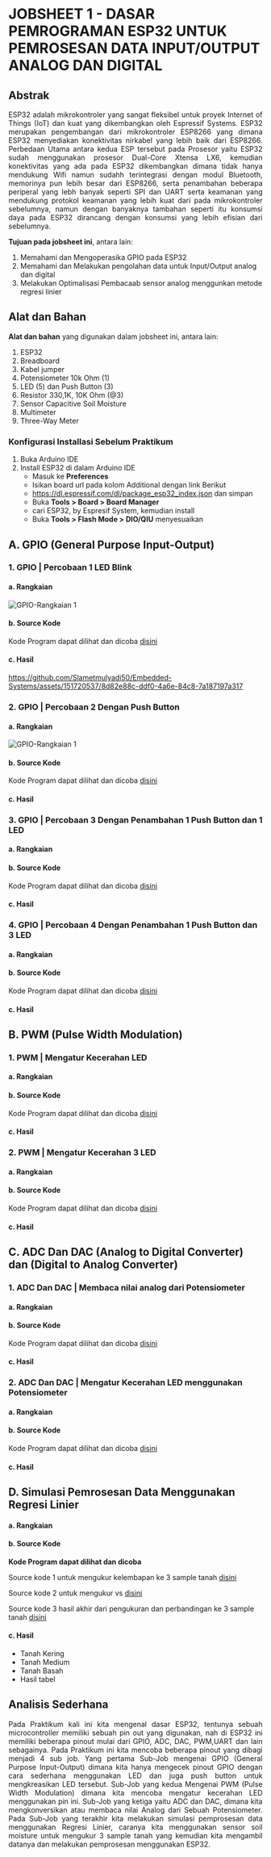 # JOBSHEET 1 - DASAR PEMROGRAMAN ESP32 UNTUK PEMROSESAN DATA INPUT/OUTPUT ANALOG DAN DIGITAL

## Abstrak
<p align="justify">ESP32 adalah mikrokontroler yang sangat fleksibel untuk proyek Internet of Things (IoT) dan kuat yang dikembangkan oleh Espressif Systems. ESP32 merupakan pengembangan dari mikrokontroler ESP8266 yang dimana ESP32 menyediakan konektivitas nirkabel yang lebih baik dari ESP8266. Perbedaan Utama antara kedua ESP tersebut pada Prosesor yaitu ESP32 sudah menggunakan prosesor Dual-Core Xtensa LX6, kemudian konektivitas yang ada pada ESP32 dikembangkan dimana tidak hanya mendukung Wifi namun sudahh terintegrasi dengan modul Bluetooth, memorinya pun lebih besar dari ESP8266, serta penambahan beberapa periperal yang lebh banyak seperti SPI dan UART serta keamanan yang mendukung protokol keamanan yang lebih kuat dari pada mikrokontroler sebelumnya, namun dengan banyaknya tambahan seperti itu konsumsi daya pada ESP32 dirancang dengan konsumsi yang lebih efisian dari sebelumnya.</p>


**Tujuan pada jobsheet ini**, antara lain:
1. Memahami dan Mengoperasika GPIO pada ESP32
2. Memahami dan Melakukan pengolahan data untuk Input/Output analog dan digital
3. Melakukan Optimalisasi Pembacaab sensor analog menggunkan metode regresi linier
   

## Alat dan Bahan
**Alat dan bahan** yang digunakan dalam jobsheet ini, antara lain:
1) ESP32
2) Breadboard
3) Kabel jumper
4) Potensiometer 10k Ohm (1)
5) LED (5) dan Push Button (3)
6) Resistor 330,1K, 10K Ohm (@3)
7) Sensor Capacitive Soil Moisture
8) Multimeter
9) Three-Way Meter

### Konfigurasi Installasi Sebelum Praktikum
1. Buka Arduino IDE
2. Install ESP32 di dalam Arduino IDE
   - Masuk ke **Preferences**
   - Isikan board url pada kolom Additional dengan link Berikut
   - https://dl.espressif.com/dl/package_esp32_index.json dan simpan
   - Buka **Tools > Board > Board Manager**
   - cari ESP32, by Espresif System, kemudian install
   - Buka **Tools > Flash Mode > DIO/QIU** menyesuaikan

## A. GPIO (General Purpose Input-Output)

### 1. GPIO | Percobaan 1 LED Blink

#### a. Rangkaian 
![GPIO-Rangkaian 1](https://github.com/Slametmulyadi50/Embedded-Systems/assets/151720537/1fd416d0-de54-4b98-a34d-40dedd18d776)

#### b. Source Kode 

Kode Program dapat dilihat dan dicoba <a href="https://github.com/Slametmulyadi50/Embedded-Systems/blob/949f05fa067465d8b75d7fa57da31ae802427fe0/Jobsheet%201/A.%20GPIO/GPIO_LED_Blink.ino">disini</a>

#### c. Hasil
https://github.com/Slametmulyadi50/Embedded-Systems/assets/151720537/8d82e88c-ddf0-4a6e-84c8-7a187197a317


### 2. GPIO | Percobaan 2 Dengan Push Button

#### a. Rangkaian 
![GPIO-Rangkaian 1](https://github.com/Slametmulyadi50/Embedded-Systems/assets/151720537/1fd416d0-de54-4b98-a34d-40dedd18d776)

#### b. Source Kode 

Kode Program dapat dilihat dan dicoba <a href="https://github.com/Slametmulyadi50/Embedded-Systems/blob/83ca03f5bf528b2a96ecef010ff0196dcd0cc840/Jobsheet%201/A.%20GPIO/GPIO_LED_dengan_Push_Button.ino">disini</a>


#### c. Hasil

### 3. GPIO | Percobaan 3 Dengan Penambahan 1 Push Button dan 1 LED

#### a. Rangkaian 

#### b. Source Kode 

Kode Program dapat dilihat dan dicoba <a href="https://github.com/Slametmulyadi50/Embedded-Systems/blob/83ca03f5bf528b2a96ecef010ff0196dcd0cc840/Jobsheet%201/A.%20GPIO/GPIO_LED_Tambah_1_LED_dan_1_Push_Button.ino">disini</a>


#### c. Hasil

### 4. GPIO | Percobaan 4 Dengan Penambahan 1 Push Button dan 3 LED

#### a. Rangkaian 

#### b. Source Kode 

Kode Program dapat dilihat dan dicoba <a href="https://github.com/Slametmulyadi50/Embedded-Systems/blob/83ca03f5bf528b2a96ecef010ff0196dcd0cc840/Jobsheet%201/A.%20GPIO/GPIO_LED_Tambah_3_LED_dan_1_Push_Button.ino">disini</a>


#### c. Hasil

## B. PWM (Pulse Width Modulation)

### 1. PWM | Mengatur Kecerahan LED

#### a. Rangkaian 

#### b. Source Kode

Kode Program dapat dilihat dan dicoba <a href="https://github.com/Slametmulyadi50/Embedded-Systems/blob/f174db04a86a62c7e0ae7ee84838e93d72eae4e7/Jobsheet%201/B.%20PWM/PWM_1.ino">disini</a>

#### c. Hasil

### 2. PWM | Mengatur Kecerahan 3 LED

#### a. Rangkaian 

#### b. Source Kode

Kode Program dapat dilihat dan dicoba <a href="https://github.com/Slametmulyadi50/Embedded-Systems/blob/f174db04a86a62c7e0ae7ee84838e93d72eae4e7/Jobsheet%201/B.%20PWM/PWM_2.ino">disini</a>

#### c. Hasil


## C. ADC Dan DAC (Analog to Digital Converter) dan (Digital to Analog Converter)

### 1. ADC Dan DAC | Membaca nilai analog dari Potensiometer

#### a. Rangkaian 

#### b. Source Kode

Kode Program dapat dilihat dan dicoba <a href="https://github.com/Slametmulyadi50/Embedded-Systems/blob/f174db04a86a62c7e0ae7ee84838e93d72eae4e7/Jobsheet%201/C.%20ADC%20dan%20DAC/ADC_dan_DAC_Rangkaian_1.ino">disini</a>

#### c. Hasil

### 2. ADC Dan DAC | Mengatur Kecerahan LED menggunakan Potensiometer

#### a. Rangkaian 

#### b. Source Kode 

Kode Program dapat dilihat dan dicoba <a href="https://github.com/Slametmulyadi50/Embedded-Systems/blob/f174db04a86a62c7e0ae7ee84838e93d72eae4e7/Jobsheet%201/C.%20ADC%20dan%20DAC/ADC_dan_DAC_Rangkaian_2_Potensiometer.ino">disini</a>

#### c. Hasil

## D. Simulasi Pemrosesan Data Menggunakan Regresi Linier

#### a. Rangkaian 

#### b. Source Kode 

**Kode Program dapat dilihat dan dicoba**

Source kode 1 untuk mengukur kelembapan ke 3 sample tanah <a href="https://github.com/Slametmulyadi50/Embedded-Systems/blob/f174db04a86a62c7e0ae7ee84838e93d72eae4e7/Jobsheet%201/D.%20Regresi%20Linier/Regresi_Linier_1.ino">disini</a>

Source kode 2 untuk mengukur vs <a href="https://github.com/Slametmulyadi50/Embedded-Systems/blob/f174db04a86a62c7e0ae7ee84838e93d72eae4e7/Jobsheet%201/D.%20Regresi%20Linier/Regresi_Linier_2.ino">disini</a>

Source kode 3 hasil akhir dari pengukuran dan perbandingan ke 3 sample tanah <a href="https://github.com/Slametmulyadi50/Embedded-Systems/blob/f174db04a86a62c7e0ae7ee84838e93d72eae4e7/Jobsheet%201/D.%20Regresi%20Linier/Regresi_Linier_3.ino">disini</a>


#### c. Hasil
- Tanah Kering
- Tanah Medium
- Tanah Basah
- Hasil tabel


## Analisis Sederhana
<p align="justify">Pada Praktikum kali ini kita mengenal dasar ESP32, tentunya sebuah microcontroller memiliki sebuah pin out yang digunakan, nah di ESP32 ini memiliki beberapa pinout mulai dari GPIO, ADC, DAC, PWM,UART dan lain sebagainya. Pada Praktikum ini kita mencoba beberapa pinout yang dibagi menjadi 4 sub job. 
   Yang pertama Sub-Job mengenai GPIO (General Purpose Input-Output) dimana kita hanya mengecek pinout GPIO dengan cara sederhana menggunakan LED dan juga push button untuk mengkreasikan LED tersebut. Sub-Job yang kedua Mengenai PWM (Pulse Width Modulation) dimana kita mencoba mengatur kecerahan LED menggunakan pin ini. Sub-Job yang ketiga yaitu ADC dan DAC, dimana kita mengkonversikan atau membaca nilai Analog dari Sebuah Potensiometer. Pada Sub-Job yang terakhir kita melakukan simulasi pemprosesan data menggunakan Regresi Linier, caranya kita menggunakan sensor soil moisture untuk mengukur 3 sample tanah yang kemudian kita mengambil datanya dan melakukan pemprosesan menggunakan ESP32.  </p>

